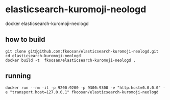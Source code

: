 # elasticsearch-kuromoji-neologd
docker elasticsearch-kuromoji-neologd

## how to build

```
git clone git@github.com:fkoosan/elasticsearch-kuromoji-neologd.git
cd elasticsearch-kuromoji-neologd
docker build -t  fkoosan/elasticsearch-kuromoji-neologd .
```

## running

```
docker run --rm -it -p 9200:9200 -p 9300:9300 -e "http.host=0.0.0.0" -e "transport.host=127.0.0.1" fkoosan/elasticsearch-kuromoji-neologd
```
